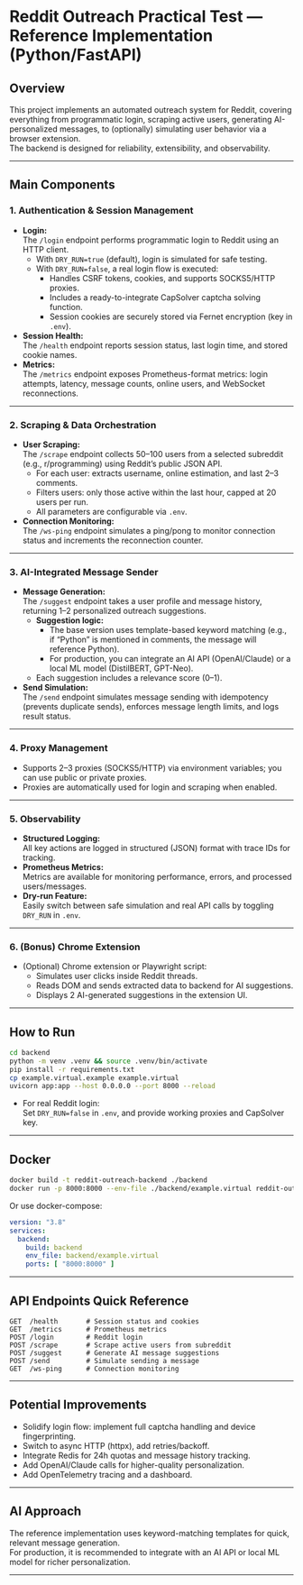 # Reddit Outreach Practical Test — Reference Implementation (Python/FastAPI)

## Overview

This project implements an automated outreach system for Reddit, covering everything from programmatic login, scraping active users, generating AI-personalized messages, to (optionally) simulating user behavior via a browser extension.  
The backend is designed for reliability, extensibility, and observability.

---

## Main Components

### 1. Authentication & Session Management

- **Login:**  
  The `/login` endpoint performs programmatic login to Reddit using an HTTP client.
  - With `DRY_RUN=true` (default), login is simulated for safe testing.
  - With `DRY_RUN=false`, a real login flow is executed:
    - Handles CSRF tokens, cookies, and supports SOCKS5/HTTP proxies.
    - Includes a ready-to-integrate CapSolver captcha solving function.
    - Session cookies are securely stored via Fernet encryption (key in `.env`).
- **Session Health:**  
  The `/health` endpoint reports session status, last login time, and stored cookie names.
- **Metrics:**  
  The `/metrics` endpoint exposes Prometheus-format metrics: login attempts, latency, message counts, online users, and WebSocket reconnections.

---

### 2. Scraping & Data Orchestration

- **User Scraping:**  
  The `/scrape` endpoint collects 50–100 users from a selected subreddit (e.g., r/programming) using Reddit’s public JSON API.
  - For each user: extracts username, online estimation, and last 2–3 comments.
  - Filters users: only those active within the last hour, capped at 20 users per run.
  - All parameters are configurable via `.env`.
- **Connection Monitoring:**  
  The `/ws-ping` endpoint simulates a ping/pong to monitor connection status and increments the reconnection counter.

---

### 3. AI-Integrated Message Sender

- **Message Generation:**  
  The `/suggest` endpoint takes a user profile and message history, returning 1–2 personalized outreach suggestions.
  - **Suggestion logic:**  
    - The base version uses template-based keyword matching (e.g., if “Python” is mentioned in comments, the message will reference Python).
    - For production, you can integrate an AI API (OpenAI/Claude) or a local ML model (DistilBERT, GPT-Neo).
  - Each suggestion includes a relevance score (0–1).
- **Send Simulation:**  
  The `/send` endpoint simulates message sending with idempotency (prevents duplicate sends), enforces message length limits, and logs result status.

---

### 4. Proxy Management

- Supports 2–3 proxies (SOCKS5/HTTP) via environment variables; you can use public or private proxies.
- Proxies are automatically used for login and scraping when enabled.

---

### 5. Observability

- **Structured Logging:**  
  All key actions are logged in structured (JSON) format with trace IDs for tracking.
- **Prometheus Metrics:**  
  Metrics are available for monitoring performance, errors, and processed users/messages.
- **Dry-run Feature:**  
  Easily switch between safe simulation and real API calls by toggling `DRY_RUN` in `.env`.

---

### 6. (Bonus) Chrome Extension

- (Optional) Chrome extension or Playwright script:
  - Simulates user clicks inside Reddit threads.
  - Reads DOM and sends extracted data to backend for AI suggestions.
  - Displays 2 AI-generated suggestions in the extension UI.

---

## How to Run

```bash
cd backend
python -m venv .venv && source .venv/bin/activate
pip install -r requirements.txt
cp example.virtual.example example.virtual
uvicorn app:app --host 0.0.0.0 --port 8000 --reload
```
- For real Reddit login:  
  Set `DRY_RUN=false` in `.env`, and provide working proxies and CapSolver key.

---

## Docker

```bash
docker build -t reddit-outreach-backend ./backend
docker run -p 8000:8000 --env-file ./backend/example.virtual reddit-outreach-backend
```
Or use docker-compose:

```yaml
version: "3.8"
services:
  backend:
    build: backend
    env_file: backend/example.virtual
    ports: [ "8000:8000" ]
```

---

## API Endpoints Quick Reference

```
GET  /health       # Session status and cookies
GET  /metrics      # Prometheus metrics
POST /login        # Reddit login
POST /scrape       # Scrape active users from subreddit
POST /suggest      # Generate AI message suggestions
POST /send         # Simulate sending a message
GET  /ws-ping      # Connection monitoring
```

---

## Potential Improvements

- Solidify login flow: implement full captcha handling and device fingerprinting.
- Switch to async HTTP (httpx), add retries/backoff.
- Integrate Redis for 24h quotas and message history tracking.
- Add OpenAI/Claude calls for higher-quality personalization.
- Add OpenTelemetry tracing and a dashboard.

---

## AI Approach

The reference implementation uses keyword-matching templates for quick, relevant message generation.  
For production, it is recommended to integrate with an AI API or local ML model for richer personalization.

---
